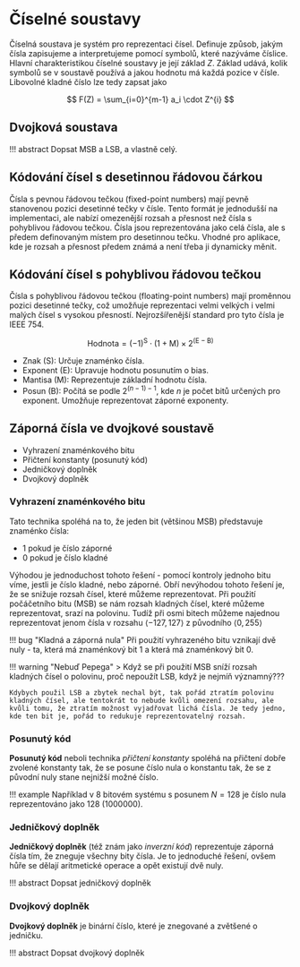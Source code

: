 # Číselné soustavy
Číselná soustava je systém pro reprezentaci čísel. Definuje způsob, jakým čísla zapisujeme a interpretujeme pomocí symbolů, které nazýváme číslice. Hlavní charakteristikou číselné soustavy je její základ $Z$. Základ udává, kolik symbolů se v soustavě používá a jakou hodnotu má každá pozice v čísle. Libovolné kladné číslo lze tedy zapsat jako

$$
F(Z) = \sum_{i=0}^{m-1} a_i \cdot Z^{i}
$$

## Dvojková soustava
!!! abstract
    Dopsat MSB a LSB, a vlastně celý.

## Kódování čísel s desetinnou řádovou čárkou
Čísla s pevnou řádovou tečkou (fixed-point numbers) mají pevně stanovenou pozici desetinné tečky v čísle. Tento formát je jednodušší na implementaci, ale nabízí omezenější rozsah a přesnost než čísla s pohyblivou řádovou tečkou. Čísla jsou reprezentována jako celá čísla, ale s předem definovaným místem pro desetinnou tečku. Vhodné pro aplikace, kde je rozsah a přesnost předem známá a není třeba ji dynamicky měnit.

## Kódování čísel s pohyblivou řádovou tečkou
Čísla s pohyblivou řádovou tečkou (floating-point numbers) mají proměnnou pozici desetinné tečky, což umožňuje reprezentaci velmi velkých i velmi malých čísel s vysokou přesností. Nejrozšířenější standard pro tyto čísla je IEEE 754.

$$\text{Hodnota} = (-1)^\text{S} \cdot (1 + \text{M}) \times 2^{(\text{E} - \text{B})}$$

- Znak (S): Určuje znaménko čísla.
- Exponent (E): Upravuje hodnotu posunutím o bias.
- Mantisa (M): Reprezentuje základní hodnotu čísla.
- Posun (B): Počítá se podle $2^{(n-1)-1}$, kde $n$ je počet bitů určených pro exponent. Umožňuje reprezentovat záporné exponenty.

## Záporná čísla ve dvojkové soustavě

- Vyhrazení znaménkového bitu
- Přičtení konstanty (posunutý kód)
- Jedničkový doplněk
- Dvojkový doplněk

### Vyhrazení znaménkového bitu
Tato technika spoléhá na to, že jeden bit (většinou MSB) představuje znaménko čísla:

- $1$ pokud je číslo záporné
- $0$ pokud je číslo kladné

Výhodou je jednoduchost tohoto řešení - pomocí kontroly jednoho bitu víme, jestli je číslo kladné, nebo záporné. Obří nevýhodou tohoto řešení je, že se snižuje rozsah čísel, které můžeme reprezentovat. Při použití počáčetního bitu (MSB) se nám rozsah kladných čísel, které můžeme reprezentovat, srazí na polovinu. Tudíž při osmi bitech můžeme najednou reprezentovat jenom čísla v rozsahu $\left<-127, 127\right>$ z původního $\left<0, 255\right>$

!!! bug "Kladná a záporná nula"
    Při použití vyhrazeného bitu vznikají dvě nuly - ta, která má znaménkový bit 1 a která má znaménkový bit 0.

!!! warning "Nebuď Pepega"
    > Když se při použití MSB sníží rozsah kladných čísel o polovinu, proč nepoužít LSB, když je nejmíň významný???

    Kdybych použil LSB a zbytek nechal být, tak pořád ztratím polovinu kladných čísel, ale tentokrát to nebude kvůli omezení rozsahu, ale kvůli tomu, že ztratím možnost vyjadřovat lichá čísla. Je tedy jedno, kde ten bit je, pořád to redukuje reprezentovatelný rozsah.


### Posunutý kód
__Posunutý kód__ neboli technika _přičtení konstanty_ spoléhá na přičtení dobře zvolené konstanty tak, že se posune číslo nula o konstantu tak, že se z původní nuly stane nejnižší možné číslo.

!!! example
    Například v 8 bitovém systému s posunem $N=128$ je číslo nula reprezentováno jako 128 ($1000000$).

### Jedničkový doplněk
__Jedničkový doplněk__ (též znám jako _inverzní kód_) reprezentuje záporná čísla tím, že zneguje všechny bity čísla. Je to jednoduché řešení, ovšem hůře se dělají aritmetické operace a opět existují dvě nuly.

!!! abstract
    Dopsat jedničkový doplněk

### Dvojkový doplněk
__Dvojkový doplněk__ je binární číslo, které je znegované a zvětšené o jedničku. 

!!! abstract
    Dopsat dvojkový doplněk